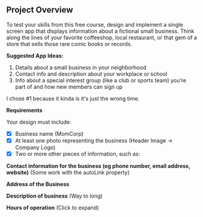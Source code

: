 ## Project Overview
To test your skills from this free course, design and implement a single screen app that displays information about a fictional small business. Think along the lines of your favorite coffeeshop, local restaurant, or that gem of a store that sells those rare comic books or records.

**Suggested App Ideas:**

1. Details about a small business in your neighborhood
1. Contact info and description about your workplace or school
1. Info about a special interest group (like a club or sports team) you’re part of and how new members can sign up

I chose #1 because it kinda is it's just the wrong time. 

**Requirements**

Your design must include:

- [x] Business name (MomCorp)
- [x] At least one photo representing the business (Header Image -> Company Logo)
- [x] Two or more other pieces of information, such as:

**Contact information for the business (eg phone number, email address, website)** (Some work with the autoLink property)

**Address of the Business** 

**Description of business** (Way to long)

**Hours of operation** (Click to expand)



